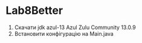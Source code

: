 # Lab8Better
1. Скачати  jdk azul-13 Azul Zulu Community 13.0.9 
2. Встановити конфігурацію на Main.java